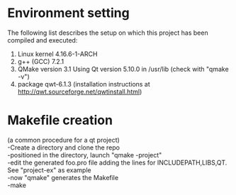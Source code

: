 # Environment setting
The following list describes the setup on which this project has been compiled and executed:
1) Linux kernel 4.16.6-1-ARCH
2) g++ (GCC) 7.2.1
3) QMake version 3.1 Using Qt version 5.10.0 in /usr/lib (check with "qmake -v")
4) package qwt-6.1.3 (installation instructions at http://qwt.sourceforge.net/qwtinstall.html)

# Makefile creation
(a common procedure for a qt project)  <br />
-Create a directory and clone the repo <br />
-positioned in the directory, launch "qmake -project" <br />
-edit the generated foo.pro file adding the lines for INCLUDEPATH,LIBS,QT. See "project-ex" as example <br />
-now "qmake" generates the Makefile <br />
-make <br />
